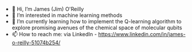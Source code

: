 - 👋 Hi, I’m James (Jim) O'Reilly
- 👀 I’m interested in machine learning methods
- 🌱 I’m currently learning how to implement the Q-learning algorithm to explore promising avenues of the chemical space of molecular qubits
- 📫 How to reach me: via LinkedIn - https://www.linkedin.com/in/james-o-reilly-51074b254/

<!---
jim240/jim240 is a ✨ special ✨ repository because its `README.md` (this file) appears on your GitHub profile.
You can click the Preview link to take a look at your changes.
--->

